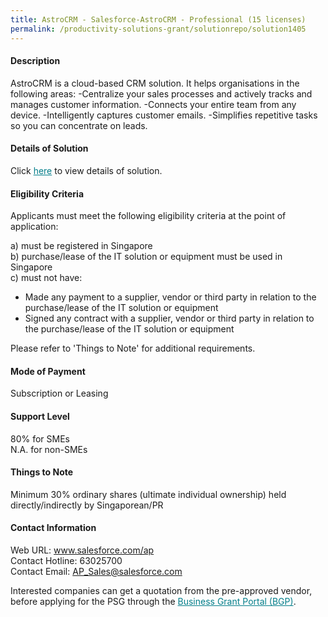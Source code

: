 ```yaml
---
title: AstroCRM - Salesforce-AstroCRM - Professional (15 licenses)
permalink: /productivity-solutions-grant/solutionrepo/solution1405
---
```


#### Description

AstroCRM is a cloud-based CRM solution. It helps organisations in the following areas: 
-Centralize your sales processes and actively tracks and manages customer information.
-Connects your entire team from any device.
-Intelligently captures customer emails.
-Simplifies repetitive tasks so you can concentrate on leads.

#### Details of Solution

Click <a href='https://govassist.gobusiness.gov.sg/images/psg/Desensitised_Salesforce_20200103_Annex_3_Part_4.pdf' style='color:#037e8a'>here</a> to view details of solution.

#### Eligibility Criteria

Applicants must meet the following eligibility criteria at the point of application:

a) must be registered in Singapore <br>
b) purchase/lease of the IT solution or equipment must be used in Singapore <br>
c) must not have:
- Made any payment to a supplier, vendor or third party in relation to the purchase/lease of the IT solution or equipment
- Signed any contract with a supplier, vendor or third party in relation to the purchase/lease of the IT solution or equipment

Please refer to 'Things to Note' for additional requirements.

#### Mode of Payment
Subscription or Leasing

#### Support Level
80% for SMEs <br>
N.A. for non-SMEs

#### Things to Note
Minimum 30% ordinary shares (ultimate individual ownership) held directly/indirectly by Singaporean/PR

#### Contact Information
Web URL: www.salesforce.com/ap <br>Contact Hotline: 63025700 <br>Contact Email: AP_Sales@salesforce.com <br>

Interested companies can get a quotation from the pre-approved vendor, before applying for the PSG through the <a target='_blank' style='color:#037e8a' href='https://www.businessgrants.gov.sg/'>Business Grant Portal (BGP)</a>.
